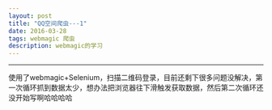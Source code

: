 ```yaml
---
layout: post
title: "QQ空间爬虫---1"
date: 2016-03-28
tags: webmagic 爬虫
description: webmagic的学习
---
```

***

使用了webmagic+Selenium，扫描二维码登录，目前还剩下很多问题没解决，第一次循环抓到数据太少，想办法把浏览器往下滑触发获取数据，然后第二次循环还没开始写啊哈哈哈哈